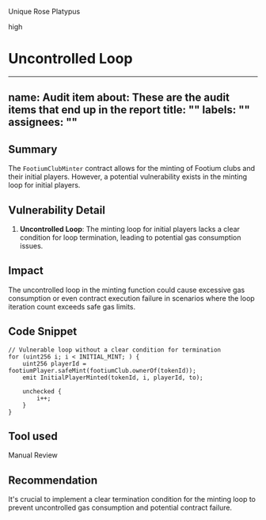 Unique Rose Platypus

high

# Uncontrolled Loop

---
name: Audit item
about: These are the audit items that end up in the report
title: ""
labels: ""
assignees: ""
---

## Summary

The `FootiumClubMinter` contract allows for the minting of Footium clubs and their initial players. However, a potential vulnerability exists in the minting loop for initial players.

## Vulnerability Detail

1. **Uncontrolled Loop**: The minting loop for initial players lacks a clear condition for loop termination, leading to potential gas consumption issues.

## Impact

The uncontrolled loop in the minting function could cause excessive gas consumption or even contract execution failure in scenarios where the loop iteration count exceeds safe gas limits.

## Code Snippet

```solidity
// Vulnerable loop without a clear condition for termination
for (uint256 i; i < INITIAL_MINT; ) {
    uint256 playerId = footiumPlayer.safeMint(footiumClub.ownerOf(tokenId));
    emit InitialPlayerMinted(tokenId, i, playerId, to);

    unchecked {
        i++;
    }
}
```
## Tool used
Manual Review

## Recommendation
It's crucial to implement a clear termination condition for the minting loop to prevent uncontrolled gas consumption and potential contract failure.

